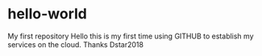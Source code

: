# hello-world
My first repository
Hello this is my first time using GITHUB to establish my services on the cloud.
Thanks
Dstar2018

